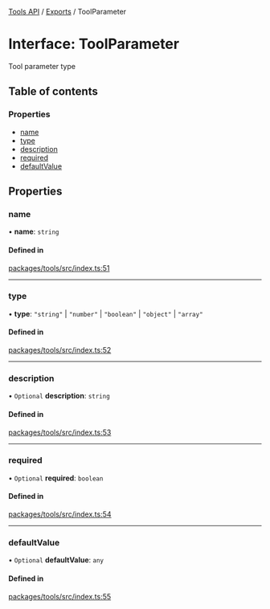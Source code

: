 <!-- 
 ⚠️  AUTO-GENERATED FILE - DO NOT EDIT MANUALLY
 This file is automatically generated by scripts/docs-generator.js
 To make changes, edit the source TypeScript files or update the generator script
-->

[Tools API](../../) / [Exports](../modules) / ToolParameter

# Interface: ToolParameter

Tool parameter type

## Table of contents

### Properties

- [name](ToolParameter#name)
- [type](ToolParameter#type)
- [description](ToolParameter#description)
- [required](ToolParameter#required)
- [defaultValue](ToolParameter#defaultvalue)

## Properties

### name

• **name**: `string`

#### Defined in

[packages/tools/src/index.ts:51](https://github.com/woojubb/robota/blob/a39243840a0f22218a66a8ddebc99aed85ae89e7/packages/tools/src/index.ts#L51)

___

### type

• **type**: ``"string"`` \| ``"number"`` \| ``"boolean"`` \| ``"object"`` \| ``"array"``

#### Defined in

[packages/tools/src/index.ts:52](https://github.com/woojubb/robota/blob/a39243840a0f22218a66a8ddebc99aed85ae89e7/packages/tools/src/index.ts#L52)

___

### description

• `Optional` **description**: `string`

#### Defined in

[packages/tools/src/index.ts:53](https://github.com/woojubb/robota/blob/a39243840a0f22218a66a8ddebc99aed85ae89e7/packages/tools/src/index.ts#L53)

___

### required

• `Optional` **required**: `boolean`

#### Defined in

[packages/tools/src/index.ts:54](https://github.com/woojubb/robota/blob/a39243840a0f22218a66a8ddebc99aed85ae89e7/packages/tools/src/index.ts#L54)

___

### defaultValue

• `Optional` **defaultValue**: `any`

#### Defined in

[packages/tools/src/index.ts:55](https://github.com/woojubb/robota/blob/a39243840a0f22218a66a8ddebc99aed85ae89e7/packages/tools/src/index.ts#L55)
